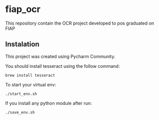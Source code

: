# fiap_ocr
This repository contain the OCR project developed to pos graduated on FIAP

## Instalation

This project was created using Pycharm Community.

You should install tesseract using the follow command:

```brew install tesseract```

To start your virtual env:

```./start_env.sh```

If you install any python module after run:

```./save_env.sh```